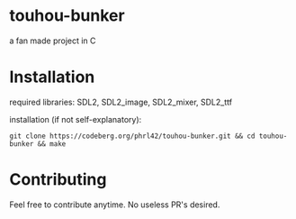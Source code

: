 # touhou-bunker
a fan made project in C

# Installation

<p>required libraries: SDL2, SDL2_image, SDL2_mixer, SDL2_ttf</p>

<p>installation (if not self-explanatory):</p>

`git clone https://codeberg.org/phrl42/touhou-bunker.git && cd touhou-bunker && make`

# Contributing
Feel free to contribute anytime. No useless PR's desired.
